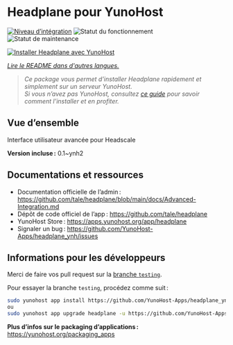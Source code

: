 <!--
Nota bene : ce README est automatiquement généré par <https://github.com/YunoHost/apps/tree/master/tools/readme_generator>
Il NE doit PAS être modifié à la main.
-->

# Headplane pour YunoHost

[![Niveau d’intégration](https://dash.yunohost.org/integration/headplane.svg)](https://ci-apps.yunohost.org/ci/apps/headplane/) ![Statut du fonctionnement](https://ci-apps.yunohost.org/ci/badges/headplane.status.svg) ![Statut de maintenance](https://ci-apps.yunohost.org/ci/badges/headplane.maintain.svg)

[![Installer Headplane avec YunoHost](https://install-app.yunohost.org/install-with-yunohost.svg)](https://install-app.yunohost.org/?app=headplane)

*[Lire le README dans d'autres langues.](./ALL_README.md)*

> *Ce package vous permet d’installer Headplane rapidement et simplement sur un serveur YunoHost.*  
> *Si vous n’avez pas YunoHost, consultez [ce guide](https://yunohost.org/install) pour savoir comment l’installer et en profiter.*

## Vue d’ensemble

Interface utilisateur avancée pour Headscale

**Version incluse :** 0.1~ynh2
## Documentations et ressources

- Documentation officielle de l’admin : <https://github.com/tale/headplane/blob/main/docs/Advanced-Integration.md>
- Dépôt de code officiel de l’app : <https://github.com/tale/headplane>
- YunoHost Store : <https://apps.yunohost.org/app/headplane>
- Signaler un bug : <https://github.com/YunoHost-Apps/headplane_ynh/issues>

## Informations pour les développeurs

Merci de faire vos pull request sur la [branche `testing`](https://github.com/YunoHost-Apps/headplane_ynh/tree/testing).

Pour essayer la branche `testing`, procédez comme suit :

```bash
sudo yunohost app install https://github.com/YunoHost-Apps/headplane_ynh/tree/testing --debug
ou
sudo yunohost app upgrade headplane -u https://github.com/YunoHost-Apps/headplane_ynh/tree/testing --debug
```

**Plus d’infos sur le packaging d’applications :** <https://yunohost.org/packaging_apps>

